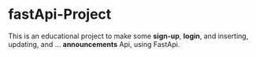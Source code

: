 # fastApi-Project
This is an educational project to make some **sign-up**, **login**, and inserting, updating, and ... **announcements** Api, using FastApi.
